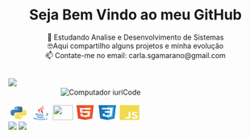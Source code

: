 <h1 align="center">Seja Bem Vindo ao meu GitHub</h1>
<p align="center">🌱 Estudando Analise e Desenvolvimento de Sistemas
<br>🤓Aqui compartilho alguns projetos e minha evolução
<br>📫 Contate-me no email: carla.sgamarano@gmail.com</p>
<br>

 <div>
   <a href="https://github.com/Carlagamarano">
  <img height="180em" src="https://github-readme-stats.vercel.app/api/top-langs/?username=Carlagamarano&layout=compact&langs_count=7&theme=dark"/>
</div>
     
<img src="https://github.com/carlagamarano/CarlaGamarano/assets/127261663/a81b3c59-57c5-40c2-804d-f4b06a231db3" min-width="400px" max-width="400px" width="400px" align="right" alt="Computador iuriCode">

<div style="display: inline-block" align=""><br>
  <img align= alt="Python" height="30" width="40" src="https://raw.githubusercontent.com/devicons/devicon/master/icons/python/python-original.svg">
  <img align= alt="Java" height="30" width="40" src="https://raw.githubusercontent.com/devicons/devicon/master/icons/java/java-original.svg">
  <img align= alt="MySql" height="30" width="40" src="https://cdn.jsdelivr.net/gh/devicons/devicon/icons/mysql/mysql-original-wordmark.svg">
  <img align= alt="HTML" height="30" width="40" src="https://raw.githubusercontent.com/devicons/devicon/master/icons/html5/html5-original.svg">
  <img align= alt="CSS" height="30" width="40" src="https://raw.githubusercontent.com/devicons/devicon/master/icons/css3/css3-original.svg">
  <img align= alt="Javascript" height="30" width="40" src="https://raw.githubusercontent.com/devicons/devicon/master/icons/javascript/javascript-plain.svg">
</div>
 <br>
    
<div>
  <a href= "https://instagram.com/_carlagamarano/" target="_blank"><img src="https://img.shields.io/badge/-Instagram-%23E4405F?style=for-the-badge&logo=instagram&logoColor=white" target="_blank"></a>
  <a href= "https://www.linkedin.com/in/carla-gamarano-04587817a/" target="_blank"><img src="https://img.shields.io/badge/-LinkedIn-%230077B5?style=for-the-badge&logo=linkedin&logoColor=white" target="_blank"></a> 
</div>
